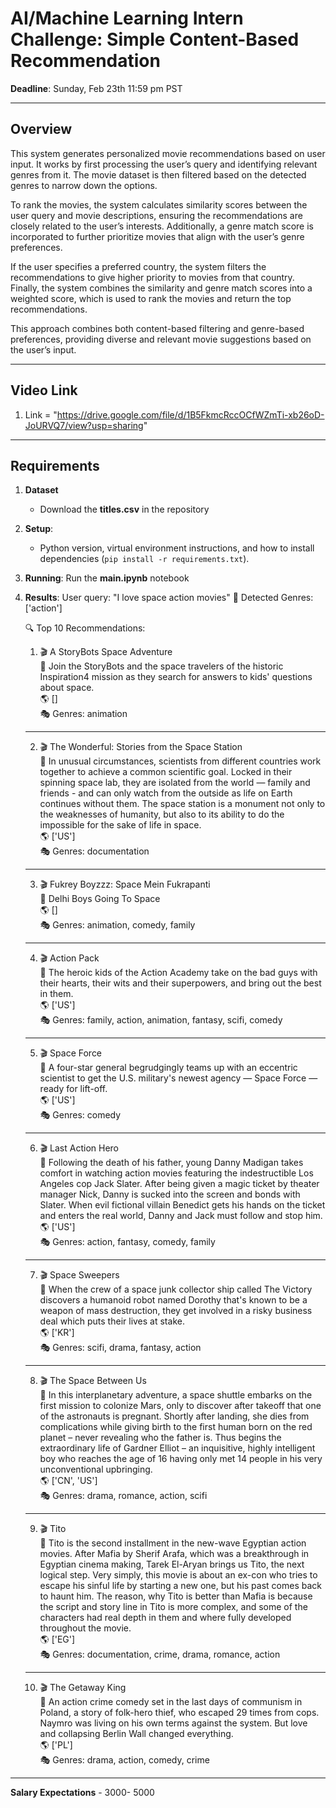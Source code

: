# AI/Machine Learning Intern Challenge: Simple Content-Based Recommendation

**Deadline**: Sunday, Feb 23th 11:59 pm PST

---

## Overview

This system generates personalized movie recommendations based on user input. It works by first processing the user’s query and identifying relevant genres from it. The movie dataset is then filtered based on the detected genres to narrow down the options.

To rank the movies, the system calculates similarity scores between the user query and movie descriptions, ensuring the recommendations are closely related to the user’s interests. Additionally, a genre match score is incorporated to further prioritize movies that align with the user’s genre preferences.

If the user specifies a preferred country, the system filters the recommendations to give higher priority to movies from that country. Finally, the system combines the similarity and genre match scores into a weighted score, which is used to rank the movies and return the top recommendations.

This approach combines both content-based filtering and genre-based preferences, providing diverse and relevant movie suggestions based on the user’s input.

---
## Video Link
1. Link = "https://drive.google.com/file/d/1B5FkmcRccOCfWZmTi-xb26oD-JoURVQ7/view?usp=sharing"
   
---

## Requirements

1. **Dataset**  
   - Download the **titles.csv** in the repository
     
2. **Setup**:
   - Python version, virtual environment instructions, and how to install dependencies (`pip install -r requirements.txt`).  
3. **Running**: Run the **main.ipynb** notebook
4.    **Results**: 
        User query: "I love space action movies"
       📌 Detected Genres: ['action']

       🔍 Top 10 Recommendations:
       
       1. 🎬 A StoryBots Space Adventure<br>
             📖 Join the StoryBots and the space travelers of the historic Inspiration4 mission as they search for answers to kids' questions about space.<br>
             🌎 []<br>
             🎭 Genres: animation<br>
       --------------------------------------------------
       2. 🎬 The Wonderful: Stories from the Space Station<br>
             📖 In unusual circumstances, scientists from different countries work together to achieve a common scientific goal. Locked in their spinning space lab, they are isolated from the world — family and friends - and can only watch from the outside as life on Earth continues without them. The space station is a monument not only to the weaknesses of humanity, but also to its ability to do the impossible for the sake of life in space.<br>
             🌎 ['US']<br>
             🎭 Genres: documentation<br>
       --------------------------------------------------
       3. 🎬 Fukrey Boyzzz: Space Mein Fukrapanti<br>
             📖 Delhi Boys Going To Space<br>
             🌎 []<br>
             🎭 Genres: animation, comedy, family<br>
       --------------------------------------------------
       4. 🎬 Action Pack<br>
             📖 The heroic kids of the Action Academy take on the bad guys with their hearts, their wits and their superpowers, and bring out the best in them.<br>
             🌎 ['US']<br>
             🎭 Genres: family, action, animation, fantasy, scifi, comedy<br>
       --------------------------------------------------
       5. 🎬 Space Force<br>
             📖 A four-star general begrudgingly teams up with an eccentric scientist to get the U.S. military's newest agency — Space Force — ready for lift-off.<br>
             🌎 ['US']<br>
             🎭 Genres: comedy<br>
       --------------------------------------------------
       6. 🎬 Last Action Hero<br>
             📖 Following the death of his father, young Danny Madigan takes comfort in watching action movies featuring the indestructible Los Angeles cop Jack Slater. After being given a magic ticket by theater manager Nick, Danny is sucked into the screen and bonds with Slater. When evil fictional villain Benedict gets his hands on the ticket and enters the real world, Danny and Jack must follow and stop him.<br>
             🌎 ['US']<br>
             🎭 Genres: action, fantasy, comedy, family<br>
       --------------------------------------------------
       7. 🎬 Space Sweepers<br>
             📖 When the crew of a space junk collector ship called The Victory discovers a humanoid robot named Dorothy that's known to be a weapon of mass destruction, they get involved in a risky business deal which puts their lives at stake.<br>
             🌎 ['KR']<br>
             🎭 Genres: scifi, drama, fantasy, action<br>
       --------------------------------------------------
       8. 🎬 The Space Between Us<br>
             📖 In this interplanetary adventure, a space shuttle embarks on the first mission to colonize Mars, only to discover after takeoff that one of the astronauts is pregnant. Shortly after landing, she dies from complications while giving birth to the first human born on the red planet – never revealing who the father is. Thus begins the extraordinary life of Gardner Elliot – an inquisitive, highly intelligent boy who reaches the age of 16 having only met 14 people in his very unconventional upbringing.<br>
             🌎 ['CN', 'US']<br>
             🎭 Genres: drama, romance, action, scifi<br>
       --------------------------------------------------
       9. 🎬 Tito<br>
             📖 Tito is the second installment in the new-wave Egyptian action movies. After Mafia by Sherif Arafa, which was a breakthrough in Egyptian cinema making, Tarek El-Aryan brings us Tito, the next logical step. Very simply, this movie is about an ex-con who tries to escape his sinful life by starting a new one, but his past comes back to haunt him. The reason, why Tito is better than Mafia is because the script and story line in Tito is more complex, and some of the characters had real depth in them and where fully developed throughout the movie.<br>
             🌎 ['EG']<br>
             🎭 Genres: documentation, crime, drama, romance, action<br>
       --------------------------------------------------
       10. 🎬 The Getaway King<br>
             📖 An action crime comedy set in the last days of communism in Poland, a story of folk-hero thief, who escaped 29 times from cops. Naymro was living on his own terms against the system. But love and collapsing Berlin Wall changed everything.<br>
             🌎 ['PL']<br>
             🎭 Genres: drama, action, comedy, crime<br>

---
**Salary Expectations** - 3000- 5000
